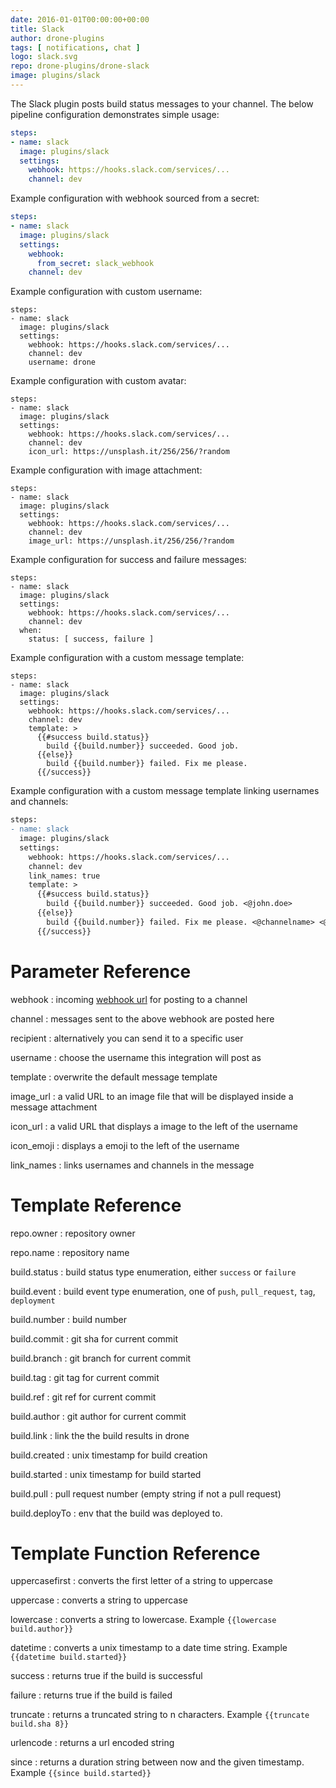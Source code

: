 ```yaml
---
date: 2016-01-01T00:00:00+00:00
title: Slack
author: drone-plugins
tags: [ notifications, chat ]
logo: slack.svg
repo: drone-plugins/drone-slack
image: plugins/slack
---
```


The Slack plugin posts build status messages to your channel. The below pipeline configuration demonstrates simple usage:

```yaml
steps:
- name: slack
  image: plugins/slack
  settings:
    webhook: https://hooks.slack.com/services/...
    channel: dev
```

Example configuration with webhook sourced from a secret:

```yaml
steps:
- name: slack
  image: plugins/slack
  settings:
    webhook:
      from_secret: slack_webhook
    channel: dev
```

Example configuration with custom username:

```
steps:
- name: slack
  image: plugins/slack
  settings:
    webhook: https://hooks.slack.com/services/...
    channel: dev
    username: drone
```

Example configuration with custom avatar:

```
steps:
- name: slack
  image: plugins/slack
  settings:
    webhook: https://hooks.slack.com/services/...
    channel: dev
    icon_url: https://unsplash.it/256/256/?random
```

Example configuration with image attachment:

```
steps:
- name: slack
  image: plugins/slack
  settings:
    webhook: https://hooks.slack.com/services/...
    channel: dev
    image_url: https://unsplash.it/256/256/?random
```

Example configuration for success and failure messages:

```
steps:
- name: slack
  image: plugins/slack
  settings:
    webhook: https://hooks.slack.com/services/...
    channel: dev
  when:
    status: [ success, failure ]
```

Example configuration with a custom message template:

```
steps:
- name: slack
  image: plugins/slack
  settings:
    webhook: https://hooks.slack.com/services/...
    channel: dev
    template: >
      {{#success build.status}}
        build {{build.number}} succeeded. Good job.
      {{else}}
        build {{build.number}} failed. Fix me please.
      {{/success}}
```

Example configuration with a custom message template linking usernames and channels:

```diff
steps:
- name: slack
  image: plugins/slack
  settings:
    webhook: https://hooks.slack.com/services/...
    channel: dev
    link_names: true
    template: >
      {{#success build.status}}
        build {{build.number}} succeeded. Good job. <@john.doe>
      {{else}}
        build {{build.number}} failed. Fix me please. <@channelname> <@someone>
      {{/success}}
```

# Parameter Reference

webhook
: incoming [webhook url](https://my.slack.com/services/new/incoming-webhook) for posting to a channel

channel
: messages sent to the above webhook are posted here

recipient
: alternatively you can send it to a specific user

username
: choose the username this integration will post as

template
: overwrite the default message template

image_url
: a valid URL to an image file that will be displayed inside a message attachment

icon_url
: a valid URL that displays a image to the left of the username

icon_emoji
: displays a emoji to the left of the username

link_names
: links usernames and channels in the message

# Template Reference

repo.owner
: repository owner

repo.name
: repository name

build.status
: build status type enumeration, either `success` or `failure`

build.event
: build event type enumeration, one of `push`, `pull_request`, `tag`, `deployment`

build.number
: build number

build.commit
: git sha for current commit

build.branch
: git branch for current commit

build.tag
: git tag for current commit

build.ref
: git ref for current commit

build.author
: git author for current commit

build.link
: link the the build results in drone

build.created
: unix timestamp for build creation

build.started
: unix timestamp for build started

build.pull
: pull request number (empty string if not a pull request)

build.deployTo
: env that the build was deployed to.

# Template Function Reference

uppercasefirst
: converts the first letter of a string to uppercase

uppercase
: converts a string to uppercase

lowercase
: converts a string to lowercase. Example `{{lowercase build.author}}`

datetime
: converts a unix timestamp to a date time string. Example `{{datetime build.started}}`

success
: returns true if the build is successful

failure
: returns true if the build is failed

truncate
: returns a truncated string to n characters. Example `{{truncate build.sha 8}}`

urlencode
: returns a url encoded string

since
: returns a duration string between now and the given timestamp. Example `{{since build.started}}`
